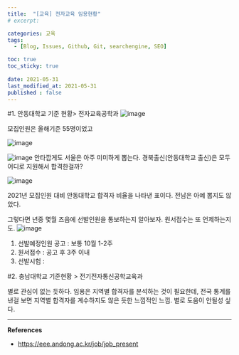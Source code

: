 ```yaml
---
title:  "[교육] 전자교육 임용현황"
# excerpt: 

categories: 교육
tags:
  - [Blog, Issues, Github, Git, searchengine, SEO]

toc: true
toc_sticky: true
 
date: 2021-05-31
last_modified_at: 2021-05-31
published : false
---
```


#1. 안동대학교 기준 현황> 전자교육공학과
![image](https://user-images.githubusercontent.com/82863114/120257369-19af4a80-c2cb-11eb-99a3-784ddf629312.png)

모집인원은 올해기준 55명이었고 

![image](https://user-images.githubusercontent.com/82863114/120257477-4bc0ac80-c2cb-11eb-9078-4908cc5ebf26.png)


![image](https://eee.andong.ac.kr/data/cms/2592/20201207104253_7186139.jpg)
안타깝게도 서울은 아주 미미하게 뽑는다. 경북출신(안동대학교 출신)은 모두 어디로 지원해서 합격한걸까?  

![image](https://user-images.githubusercontent.com/82863114/120258075-5a5b9380-c2cc-11eb-8dd8-57d73992ff10.png)

2021년 모집인원 대비 안동대학교 합격자 비율을 나타낸 표이다. 
전남은 아예 뽑지도 않았다. 

그렇다면 년중 몇월 즈음에 선발인원을 통보하는지 알아보자. 
원서접수는 또 언제하는지도.
![image](https://user-images.githubusercontent.com/82863114/120267078-30ab6800-c2de-11eb-92a0-1666a275444e.png)

1) 선발예정인원 공고 : 보통 10월 1-2주
2) 원서접수 : 공고 후 3주 이내
3) 선발시험 :  


#2. 충남대학교 기준현황 > 전기전자통신공학교육과

별로 관심이 없는 듯하다. 임용은 지역별 합격자를 분석하는 것이 필요한데, 전국 통계를 낸걸 보면 지역별 합격자를 계수하지도 않은 듯한 느낌적인 느낌. 별로 도움이 안될성 싶다.



*****

**References**
* <ref>https://eee.andong.ac.kr/job/job_present</ref>

